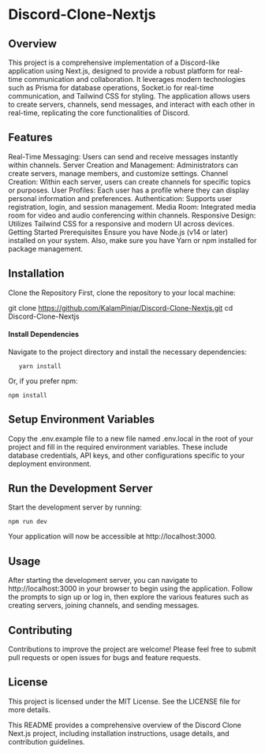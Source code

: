 # Discord-Clone-Nextjs

## Overview

This project is a comprehensive implementation of a Discord-like application using Next.js, designed to provide a robust platform for real-time communication and collaboration. It leverages modern technologies such as Prisma for database operations, Socket.io for real-time communication, and Tailwind CSS for styling. The application allows users to create servers, channels, send messages, and interact with each other in real-time, replicating the core functionalities of Discord.

## Features

Real-Time Messaging: Users can send and receive messages instantly within channels.
Server Creation and Management: Administrators can create servers, manage members, and customize settings.
Channel Creation: Within each server, users can create channels for specific topics or purposes.
User Profiles: Each user has a profile where they can display personal information and preferences.
Authentication: Supports user registration, login, and session management.
Media Room: Integrated media room for video and audio conferencing within channels.
Responsive Design: Utilizes Tailwind CSS for a responsive and modern UI across devices.
Getting Started
Prerequisites
Ensure you have Node.js (v14 or later) installed on your system. Also, make sure you have Yarn or npm installed for package management.

## Installation

Clone the Repository
First, clone the repository to your local machine:

git clone https://github.com/KalamPinjar/Discord-Clone-Nextjs.git
cd Discord-Clone-Nextjs

#### Install Dependencies

Navigate to the project directory and install the necessary dependencies:

```
   yarn install
```

Or, if you prefer npm:

```
npm install
```

## Setup Environment Variables

Copy the .env.example file to a new file named .env.local in the root of your project and fill in the required environment variables. These include database credentials, API keys, and other configurations specific to your deployment environment.

## Run the Development Server

Start the development server by running:

```
npm run dev
```

Your application will now be accessible at http://localhost:3000.

## Usage

After starting the development server, you can navigate to http://localhost:3000 in your browser to begin using the application. Follow the prompts to sign up or log in, then explore the various features such as creating servers, joining channels, and sending messages.

## Contributing

Contributions to improve the project are welcome! Please feel free to submit pull requests or open issues for bugs and feature requests.

## License

This project is licensed under the MIT License. See the LICENSE file for more details.

This README provides a comprehensive overview of the Discord Clone Next.js project, including installation instructions, usage details, and contribution guidelines.
